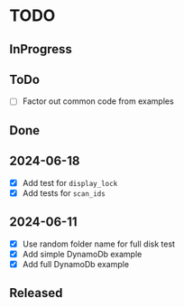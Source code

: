 # TODO

## InProgress

## ToDo
- [ ] Factor out common code from examples

## Done

## 2024-06-18
- [x] Add test for `display_lock`
- [x] Add tests for `scan_ids`

## 2024-06-11
- [x] Use random folder name for full disk test
- [x] Add simple DynamoDb example
- [x] Add full DynamoDb example

## Released
